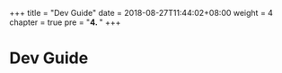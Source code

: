 +++
title = "Dev Guide"
date = 2018-08-27T11:44:02+08:00
weight = 4
chapter = true
pre = "<b>4. </b>"
+++

# Dev Guide